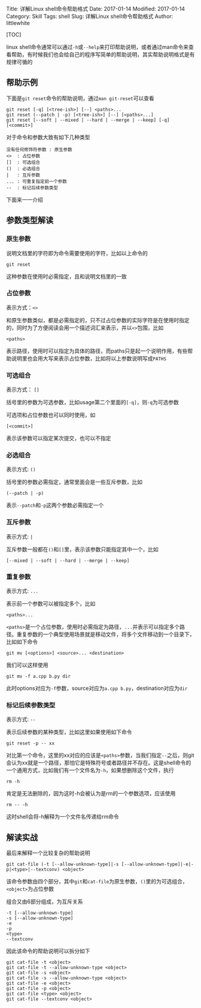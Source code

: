 Title: 详解Linux shell命令帮助格式
Date: 2017-01-14
Modified: 2017-01-14
Category: Skill
Tags: shell
Slug: 详解Linux shell命令帮助格式
Author: littlewhite

[TOC]

linux shell命令通常可以通过`-h`或`--help`来打印帮助说明，或者通过man命令来查看帮助，有时候我们也会给自己的程序写简单的帮助说明，其实帮助说明格式是有规律可循的

## 帮助示例

下面是`git reset`命令的帮助说明，通过`man git-reset`可以查看

    git reset [-q] [<tree-ish>] [--] <paths>...
    git reset (--patch | -p) [<tree-ish>] [--] [<paths>...]
    git reset [--soft | --mixed | --hard | --merge | --keep] [-q] [<commit>]

对于命令和参数大致有如下几种类型

    没有任何修饰符参数 : 原生参数
    <>  : 占位参数
    []  : 可选组合
    ()  : 必选组合
    |   : 互斥参数
    ... : 可重复指定前一个参数
    --  : 标记后续参数类型
    
下面来一一介绍

## 参数类型解读
### 原生参数
说明文档里的字符即为命令需要使用的字符，比如以上命令的
    
    git reset
    
这种参数在使用时必需指定，且和说明文档里的一致

### 占位参数
表示方式：`<>`

和原生参数类似，都是必需指定的，只不过占位参数的实际字符是在使用时指定的，同时为了方便阅读会用一个描述词汇来表示，并以`<>`包围，比如

    <paths>
    
表示路径，使用时可以指定为具体的路径，而paths只是起一个说明作用，有些帮助说明里也会用大写来表示占位参数，比如将以上参数说明写成`PATHS`

### 可选组合
表示方式： `[]`

括号里的参数为可选参数，比如usage第二个里面的`[-q]`，则`-q`为可选参数

可选项和占位参数也可以同时使用，如

    [<commit>]
    
表示该参数可以指定某次提交，也可以不指定

### 必选组合
表示方式: `()`

括号里的参数必需指定，通常里面会是一些互斥参数，比如

    (--patch | -p)
    
表示`--patch`和`-p`这两个参数必需指定一个

### 互斥参数
表示方式: `|`

互斥参数一般都在`()`和`[]`里，表示该参数只能指定其中一个，比如

    [--mixed | --soft | --hard | --merge | --keep]
    
### 重复参数
表示方式: `...`

表示前一个参数可以被指定多个，比如

    <paths>...
    
`<paths>`是一个占位参数，使用时必需指定为路径，`...`并表示可以指定多个路径。重复参数的一个典型使用场景就是移动文件，将多个文件移动到一个目录下，比如如下命令

    git mv [<options>] <source>... <destination>
    
我们可以这样使用
    
    git mv -f a.cpp b.py dir
    
此时options对应为`-f`参数，source对应为`a.cpp b.py`，destination对应为`dir`

### 标记后续参数类型
表示方式: `--`

表示后续参数的某种类型，比如这里如果使用如下命令

    git reset -p -- xx
    
对比第一个命令，这里的xx对应的应该是`<paths>`参数，当我们指定`--`之后，则git会认为xx就是一个路径，那怕它是特殊符号或者路径并不存在。这是shell命令的一个通用方式，比如我们有一个文件名为`-h`，如果想删除这个文件，执行
    
    rm -h
    
肯定是无法删除的，因为这时-h会被认为是rm的一个参数选项，应该使用

    rm -- -h
    
这时shell会将-h解释为一个文件名传递给rm命令

## 解读实战
最后来解释一个比较复杂的帮助说明

    git cat-file (-t [--allow-unknown-type]|-s [--allow-unknown-type]|-e|-p|<type>|--textconv) <object>
    
该命令参数由四个部分，其中`git`和`cat-file`为原生参数，`()`里的为可选组合，`<object>`为占位参数

组合又由6部分组成，为互斥关系

    -t [--allow-unknown-type]
    -s [--allow-unknown-type]
    -e
    -p
    <type>
    --textconv
    
因此该命令的帮助说明可以拆分如下

    git cat-file -t <object>
    git cat-file -t --allow-unknown-type <object>
    git cat-file -s <object>
    git cat-file -s --allow-unknown-type <object>
    git cat-file -e <object>
    git cat-file -p <object>
    git cat-file <type> <object>
    git cat-file --textconv <object>